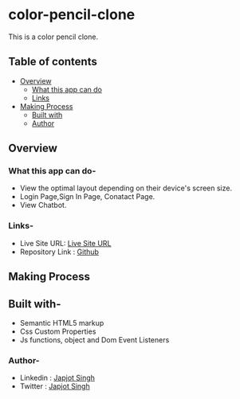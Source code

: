 # color-pencil-clone
This is a color pencil clone.

## Table of contents
* [Overview](https://github.com/Japjotsingh02/Weather-App#overview)
  * [What this app can do ](https://github.com/Japjotsingh02/color-pencil-clone#what-it-can-do-)
  * [Links](https://github.com/Japjotsingh02/color-pencil-clone#links-)
* [Making Process](https://github.com/Japjotsingh02/color-pencil-clone#making-process)
  * [Built with](https://github.com/Japjotsingh02/color-pencil-clone#built-with-)
  * [Author](https://github.com/Japjotsingh02/color-pencil-clone#author-)

## Overview

### What this app can do-

* View the optimal layout depending on their device's screen size.
* Login Page,Sign In Page, Conatact Page.
* View Chatbot.

### Links-

* Live Site URL: [Live Site URL](https://colorpencilclone.netlify.app/)
* Repository Link : [Github](https://github.com/Japjotsingh02/color-pencil-clone)

## Making Process

## Built with-

* Semantic HTML5 markup
* Css Custom Properties
* Js functions, object and Dom Event Listeners

### Author-

* Linkedin : [Japjot Singh](https://www.linkedin.com/in/japjot-singh-9a7b541a8)
* Twitter  : [Japjot Singh](https://twitter.com/Japjots62944019)
